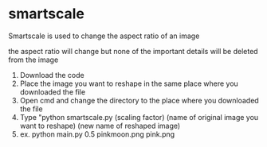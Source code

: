 # smartscale
Smartscale is used to change the aspect ratio of an image

the aspect ratio will change but none of the important details will be deleted from the image

1. Download the code 
2. Place the image you want to reshape in the same place where you downloaded the file
3. Open cmd and change the directory to the place where you downloaded the file
4. Type "python smartscale.py (scaling factor) (name of original image you want to reshape) (new name of reshaped image)
5. ex. python main.py 0.5 pinkmoon.png pink.png
